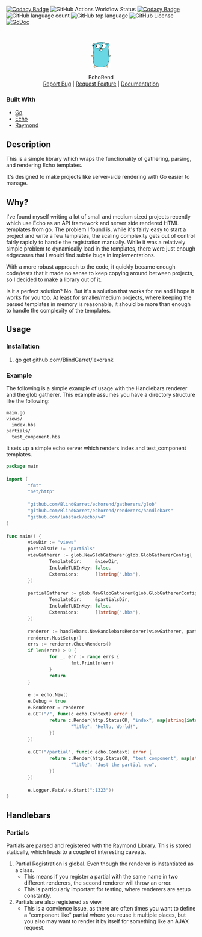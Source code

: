 
[![Codacy Badge](https://app.codacy.com/project/badge/Coverage/dd935c6857884fd4ad0ae2a4886a9872)](https://app.codacy.com/gh/BlindGarret/echorend/dashboard?utm_source=gh&utm_medium=referral&utm_content=&utm_campaign=Badge_coverage)
![GitHub Actions Workflow Status](https://img.shields.io/github/actions/workflow/status/BlindGarret/echorend/ci.yaml)
[![Codacy Badge](https://app.codacy.com/project/badge/Grade/dd935c6857884fd4ad0ae2a4886a9872)](https://app.codacy.com/gh/BlindGarret/echorend/dashboard?utm_source=gh&utm_medium=referral&utm_content=&utm_campaign=Badge_grade)
![GitHub language count](https://img.shields.io/github/languages/count/BlindGarret/echorend)
![GitHub top language](https://img.shields.io/github/languages/top/BlindGarret/echorend)
![GitHub License](https://img.shields.io/github/license/BlindGarret/echorend)
[![GoDoc](https://godoc.org/github.com/BlindGarret/echorend?status.svg)](https://godoc.org/github.com/BlindGarret/echorend)

<!-- PROJECT LOGO -->
<br />
<p align="center">
  <a href="https://github.com/BlindGarret/echorend">
    <img src="images/logo.png" alt="Logo" width="50">
  </a>

  <p align="center">
    EchoRend
    <br />
    <a href="https://github.com/BlindGarret/echorend/issues">Report Bug</a> |
    <a href="https://github.com/BlindGarret/echorend/issues">Request Feature</a> |
    <a href="https://pkg.go.dev/github.com/BlindGarret/echorend">Documentation</a>
  </p>
</p>

### Built With

* [Go](https://golang.org/)
* [Echo](https://echo.labstack.com/)
* [Raymond](https://github.com/aymerick/raymond) 

## Description

This is a simple library which wraps the functionality of gathering, parsing, and rendering Echo templates.

It's designed to make projects like server-side rendering with Go easier to manage.


## Why?

I've found myself writing a lot of small and medium sized projects recently which use Echo as an API framework and server side rendered HTML templates from go. The problem I found is, while it's fairly easy to start a project and write a few templates, the scaling complexity gets out of control fairly rapidly to handle the registration manually. While it was a relatively simple problem to dynamically load in the templates, there were just enough edgecases that I would find subtle bugs in implementations.

With a more robust approach to the code, it quickly became enough code/tests that it made no sense to keep copying around between projects, so I decided to make a library out of it.

Is it a perfect solution? No. But it's a solution that works for me and I hope it works for you too. At least for smaller/medium projects, where keeping the parsed templates in memory is reasonable, it should be more than enough to handle the complexity of the templates.

## Usage

### Installation

1. go get github.com/BlindGarret/lexorank

### Example

The following is a simple example of usage with the Handlebars renderer and the glob gatherer.  This example assumes you have a directory structure like the following:

```
main.go
views/
  index.hbs
partials/
  test_component.hbs
```
It sets up a simple echo server which renders index and test_component templates.

```go   
package main

import (
        "fmt"
        "net/http"

        "github.com/BlindGarret/echorend/gatherers/glob"
        "github.com/BlindGarret/echorend/renderers/handlebars"
        "github.com/labstack/echo/v4"
)

func main() {
        viewDir := "views"
        partialsDir := "partials"
        viewGatherer := glob.NewGlobGatherer(glob.GlobGathererConfig{
                TemplateDir:     &viewDir,
                IncludeTLDInKey: false,
                Extensions:      []string{".hbs"},
        })

        partialGatherer := glob.NewGlobGatherer(glob.GlobGathererConfig{
                TemplateDir:     &partialsDir,
                IncludeTLDInKey: false,
                Extensions:      []string{".hbs"},
        })

        renderer := handlebars.NewHandlebarsRenderer(viewGatherer, partialGatherer)
        renderer.MustSetup()
        errs := renderer.CheckRenders()
        if len(errs) > 0 {
                for _, err := range errs {
                        fmt.Println(err)
                }
                return
        }

        e := echo.New()
        e.Debug = true
        e.Renderer = renderer
        e.GET("/", func(c echo.Context) error {
                return c.Render(http.StatusOK, "index", map[string]interface{}{
                        "Title": "Hello, World!",
                })
        })

        e.GET("/partial", func(c echo.Context) error {
                return c.Render(http.StatusOK, "test_component", map[string]interface{}{
                        "Title": "Just the partial now",
                })
        })

        e.Logger.Fatal(e.Start(":1323"))
}

```

## Handlebars

### Partials
Partials are parsed and registered with the Raymond Library. This is stored statically, which leads to a couple of interesting caveats.

1. Partial Registration is global. Even though the renderer is instantiated as a class.
    - This means if you register a partial with the same name in two different renderers, the second renderer will throw an error.
    - This is particularly important for testing, where renderers are setup constantly.
2. Partials are also registered as view.
    - This is a convience issue, as there are often times you want to define a "component like" partial where you reuse it multiple places, but you also may want to render it by itself for something like an AJAX request.


